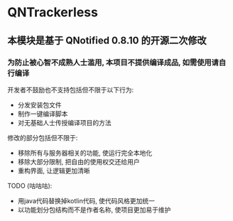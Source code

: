 # QNTrackerless

## 本模块是基于 QNotified 0.8.10 的开源二次修改

### 为防止被心智不成熟人士滥用, 本项目不提供编译成品, 如需使用请自行编译

开发者不鼓励也不支持包括但不限于以下行为:
- 分发安装包文件
- 制作一键编译脚本
- 对无基础人士传授编译项目的方法

修改的部分包括但不限于:
- 移除所有与服务器相关的功能, 使运行完全本地化
- 移除大部分限制, 把自由的使用权交还给用户
- 重构界面, 让逻辑更加清晰

TODO (咕咕咕):
- 用java代码替换掉kotlin代码, 使代码风格更加统一
- 以功能划分包结构而不是作者名称, 使项目更加易于维护
